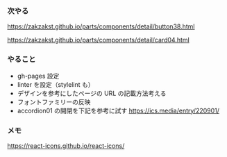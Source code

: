 ### 次やる

https://zakzakst.github.io/parts/components/detail/button38.html

https://zakzakst.github.io/parts/components/detail/card04.html

### やること

- gh-pages 設定
- linter を設定（stylelint も）
- デザインを参考にしたページの URL の記載方法考える
- フォントファミリーの反映
- accordion01 の開閉を下記を参考に試す
  https://ics.media/entry/220901/

### メモ

https://react-icons.github.io/react-icons/
